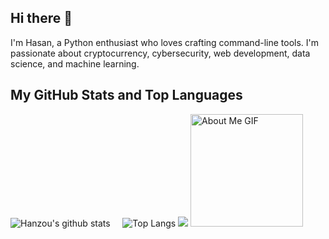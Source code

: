 ## Hi there 👋

I'm Hasan, a Python enthusiast who loves crafting command-line tools. I'm passionate about cryptocurrency, cybersecurity, web development, data science, and machine learning.

## My GitHub Stats and Top Languages
![Hanzou's github stats](https://github-readme-stats.vercel.app/api?username=CryptoAirdropHindi&show_icons=true&theme=tokyonight)&nbsp;&nbsp;&nbsp;&nbsp;&nbsp;![Top Langs](https://github-readme-stats.vercel.app/api/top-langs/?username=CryptoAirdropHindi&layout=donut&theme=tokyonight&show_icons=true)
![](https://github-readme-streak-stats.herokuapp.com/?user=CryptoAirdropHindi&theme=radical&hide_border=false)
<img src="https://github.com/7oSkaaa/7oSkaaa/blob/main/Images/about_me.gif?raw=true" alt="About Me GIF" width="180px">
<br/>
<!--
**CryptoAirdropHindi/CryptoAirdropHindi** is a ✨ _special_ ✨ repository because its `README.md` (this file) appears on your GitHub profile.

Here are some ideas to get you started:

- 🔭 I’m currently working on ...
- 🌱 I’m currently learning ...
- 👯 I’m looking to collaborate on ...
- 🤔 I’m looking for help with ...
- 💬 Ask me about ...
- 📫 How to reach me: ...
- 😄 Pronouns: ...
- ⚡ Fun fact: ...
-->
